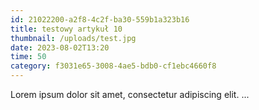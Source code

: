 ```yaml
---
id: 21022200-a2f8-4c2f-ba30-559b1a323b16
title: testowy artykuł 10
thumbnail: /uploads/test.jpg
date: 2023-08-02T13:20
time: 50
category: f3031e65-3008-4ae5-bdb0-cf1ebc4660f8
---
```


Lorem ipsum dolor sit amet, consectetur adipiscing elit. ...
